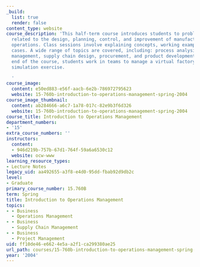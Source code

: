 ```yaml
---
_build:
  list: true
  render: false
content_type: website
course_description: 'This half-term course introduces students to problems and analysis
  related to the design, planning, control, and improvement of manufacturing and service
  operations. Class sessions involve explaining concepts, working examples, and discussing
  cases. A wide range of topics are covered, including: process analysis, quality
  management, supply chain design, procurement, and product development. Toward the
  end of the course, students work in teams to manage a virtual factory in a web-based
  simulation exercise.

  '
course_image:
  content: e50ed883-e56f-aacb-6e2b-786972795623
  website: 15-760b-introduction-to-operations-management-spring-2004
course_image_thumbnail:
  content: ab284666-a6c7-1a78-017c-82e9b3f6d326
  website: 15-760b-introduction-to-operations-management-spring-2004
course_title: Introduction to Operations Management
department_numbers:
- '15'
extra_course_numbers: ''
instructors:
  content:
  - 946d219b-757b-67d1-764f-59a6a6530c12
  website: ocw-www
learning_resource_types:
- Lecture Notes
legacy_uid: aa492655-a3f8-e4d0-95dd-fbab92d9db2c
level:
- Graduate
primary_course_number: 15.760B
term: Spring
title: Introduction to Operations Management
topics:
- - Business
  - Operations Management
- - Business
  - Supply Chain Management
- - Business
  - Project Management
uid: ff10de46-e662-4e5a-a2f1-ca299380ae25
url_path: courses/15-760b-introduction-to-operations-management-spring-2004
year: '2004'
---
```

